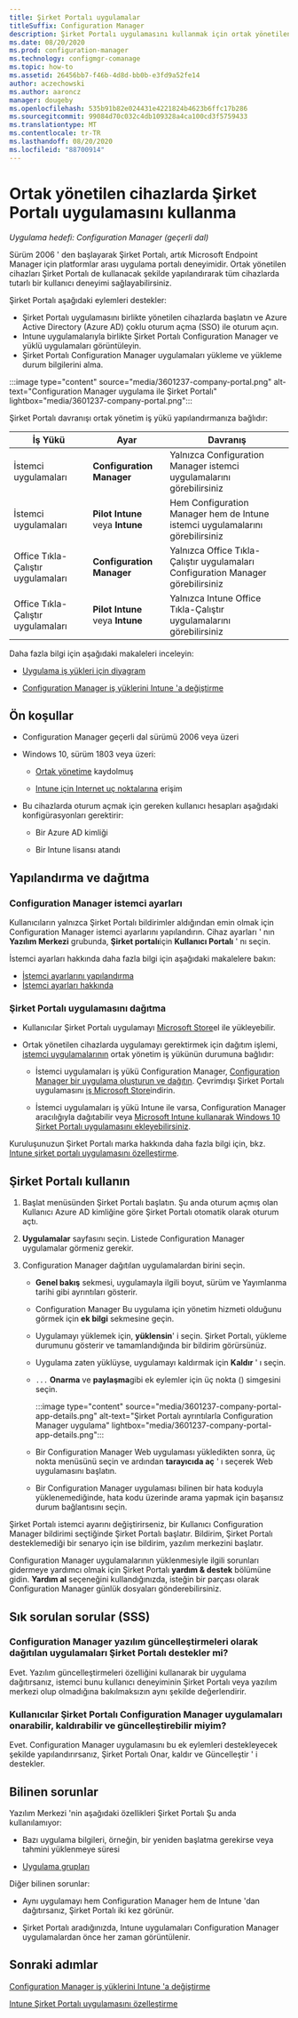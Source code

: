 ```yaml
---
title: Şirket Portalı uygulamalar
titleSuffix: Configuration Manager
description: Şirket Portalı uygulamasını kullanmak için ortak yönetilen cihazlar için tutarlı bir kullanıcı deneyimi sağlayın.
ms.date: 08/20/2020
ms.prod: configuration-manager
ms.technology: configmgr-comanage
ms.topic: how-to
ms.assetid: 26456bb7-f46b-4d8d-bb0b-e3fd9a52fe14
author: aczechowski
ms.author: aaroncz
manager: dougeby
ms.openlocfilehash: 535b91b82e024431e4221824b4623b6ffc17b286
ms.sourcegitcommit: 99084d70c032c4db109328a4ca100cd3f5759433
ms.translationtype: MT
ms.contentlocale: tr-TR
ms.lasthandoff: 08/20/2020
ms.locfileid: "88700914"
---
```

# <a name="use-the-company-portal-app-on-co-managed-devices"></a>Ortak yönetilen cihazlarda Şirket Portalı uygulamasını kullanma

*Uygulama hedefi: Configuration Manager (geçerli dal)*

<!--CMADO-3601237,INADO-4297660-->

Sürüm 2006 ' den başlayarak Şirket Portalı, artık Microsoft Endpoint Manager için platformlar arası uygulama portalı deneyimidir. Ortak yönetilen cihazları Şirket Portalı de kullanacak şekilde yapılandırarak tüm cihazlarda tutarlı bir kullanıcı deneyimi sağlayabilirsiniz.

Şirket Portalı aşağıdaki eylemleri destekler:

- Şirket Portalı uygulamasını birlikte yönetilen cihazlarda başlatın ve Azure Active Directory (Azure AD) çoklu oturum açma (SSO) ile oturum açın.
- Intune uygulamalarıyla birlikte Şirket Portalı Configuration Manager ve yüklü uygulamaları görüntüleyin.
- Şirket Portalı Configuration Manager uygulamaları yükleme ve yükleme durum bilgilerini alma.

:::image type="content" source="media/3601237-company-portal.png" alt-text="Configuration Manager uygulama ile Şirket Portalı" lightbox="media/3601237-company-portal.png":::

Şirket Portalı davranışı ortak yönetim iş yükü yapılandırmanıza bağlıdır:

| İş Yükü | Ayar | Davranış |
|----------|---------|----------|
| İstemci uygulamaları | **Configuration Manager** | Yalnızca Configuration Manager istemci uygulamalarını görebilirsiniz |
| İstemci uygulamaları | **Pilot Intune** veya **Intune** | Hem Configuration Manager hem de Intune istemci uygulamalarını görebilirsiniz |
| Office Tıkla-Çalıştır uygulamaları | **Configuration Manager** | Yalnızca Office Tıkla-Çalıştır uygulamaları Configuration Manager görebilirsiniz |
| Office Tıkla-Çalıştır uygulamaları | **Pilot Intune** veya **Intune** | Yalnızca Intune Office Tıkla-Çalıştır uygulamalarını görebilirsiniz |

Daha fazla bilgi için aşağıdaki makaleleri inceleyin:

- [Uygulama iş yükleri için diyagram](workloads.md#diagram-for-app-workloads)

- [Configuration Manager iş yüklerini Intune 'a değiştirme](how-to-switch-workloads.md)

## <a name="prerequisites"></a>Ön koşullar

- Configuration Manager geçerli dal sürümü 2006 veya üzeri

- Windows 10, sürüm 1803 veya üzeri:

  - [Ortak yönetime](how-to-enable.md) kaydolmuş

  - [Intune için Internet uç noktalarına](../../intune/fundamentals/intune-endpoints.md) erişim

- Bu cihazlarda oturum açmak için gereken kullanıcı hesapları aşağıdaki konfigürasyonları gerektirir:

  - Bir Azure AD kimliği

  - Bir Intune lisansı atandı

## <a name="configure-and-deploy"></a>Yapılandırma ve dağıtma

### <a name="configuration-manager-client-settings"></a>Configuration Manager istemci ayarları

Kullanıcıların yalnızca Şirket Portalı bildirimler aldığından emin olmak için Configuration Manager istemci ayarlarını yapılandırın. Cihaz ayarları ' nın **Yazılım Merkezi** grubunda, **Şirket portalı**için **Kullanıcı Portalı** ' nı seçin.

İstemci ayarları hakkında daha fazla bilgi için aşağıdaki makalelere bakın:

- [İstemci ayarlarını yapılandırma](../core/clients/deploy/configure-client-settings.md)
- [İstemci ayarları hakkında](../core/clients/deploy/about-client-settings.md#software-center)

### <a name="deploy-the-company-portal-app"></a>Şirket Portalı uygulamasını dağıtma

- Kullanıcılar Şirket Portalı uygulamayı [Microsoft Store](https://www.microsoft.com/p/company-portal/9wzdncrfj3pz?activetab=pivot:overviewtab)el ile yükleyebilir.

- Ortak yönetilen cihazlarda uygulamayı gerektirmek için dağıtım işlemi, [istemci uygulamalarının](workloads.md#client-apps) ortak yönetim iş yükünün durumuna bağlıdır:

  - İstemci uygulamaları iş yükü Configuration Manager, [Configuration Manager bir uygulama oluşturun ve dağıtın](../apps/get-started/create-and-deploy-an-application.md). Çevrimdışı Şirket Portalı uygulamasını [iş Microsoft Store](https://www.microsoft.com/business-store)indirin.

  - İstemci uygulamaları iş yükü Intune ile varsa, Configuration Manager aracılığıyla dağıtabilir veya [Microsoft Intune kullanarak Windows 10 Şirket Portalı uygulamasını ekleyebilirsiniz](../../intune/apps/store-apps-company-portal-app.md).

Kuruluşunuzun Şirket Portalı marka hakkında daha fazla bilgi için, bkz. [Intune şirket portalı uygulamasını özelleştirme](../../intune/apps/company-portal-app.md).

## <a name="use-the-company-portal"></a>Şirket Portalı kullanın

1. Başlat menüsünden Şirket Portalı başlatın. Şu anda oturum açmış olan Kullanıcı Azure AD kimliğine göre Şirket Portalı otomatik olarak oturum açtı.

1. **Uygulamalar** sayfasını seçin. Listede Configuration Manager uygulamalar görmeniz gerekir.

1. Configuration Manager dağıtılan uygulamalardan birini seçin.

    - **Genel bakış** sekmesi, uygulamayla ilgili boyut, sürüm ve Yayımlanma tarihi gibi ayrıntıları gösterir.

    - Configuration Manager Bu uygulama için yönetim hizmeti olduğunu görmek için **ek bilgi** sekmesine geçin.

    - Uygulamayı yüklemek için, **yüklensin**' i seçin. Şirket Portalı, yükleme durumunu gösterir ve tamamlandığında bir bildirim görürsünüz.

    - Uygulama zaten yüklüyse, uygulamayı kaldırmak için **Kaldır** ' ı seçin.

    - `...` **Onarma** ve **paylaşma**gibi ek eylemler için üç nokta () simgesini seçin.

        :::image type="content" source="media/3601237-company-portal-app-details.png" alt-text="Şirket Portalı ayrıntılarla Configuration Manager uygulama" lightbox="media/3601237-company-portal-app-details.png":::

    - Bir Configuration Manager Web uygulaması yükledikten sonra, üç nokta menüsünü seçin ve ardından **tarayıcıda aç** ' ı seçerek Web uygulamasını başlatın.

    - Bir Configuration Manager uygulaması bilinen bir hata koduyla yüklenemediğinde, hata kodu üzerinde arama yapmak için başarısız durum bağlantısını seçin.

Şirket Portalı istemci ayarını değiştirirseniz, bir Kullanıcı Configuration Manager bildirimi seçtiğinde Şirket Portalı başlatır. Bildirim, Şirket Portalı desteklemediği bir senaryo için ise bildirim, yazılım merkezini başlatır.

Configuration Manager uygulamalarının yüklenmesiyle ilgili sorunları gidermeye yardımcı olmak için Şirket Portalı **yardım & destek** bölümüne gidin. **Yardım al** seçeneğini kullandığınızda, isteğin bir parçası olarak Configuration Manager günlük dosyaları gönderebilirsiniz.

## <a name="frequently-asked-questions-faq"></a>Sık sorulan sorular (SSS)

### <a name="does-company-portal-support-applications-deployed-as-software-updates-from-configuration-manager"></a>Configuration Manager yazılım güncelleştirmeleri olarak dağıtılan uygulamaları Şirket Portalı destekler mi?

Evet. Yazılım güncelleştirmeleri özelliğini kullanarak bir uygulama dağıtırsanız, istemci bunu kullanıcı deneyiminin Şirket Portalı veya yazılım merkezi olup olmadığına bakılmaksızın aynı şekilde değerlendirir.

### <a name="can-users-repair-uninstall-and-update-configuration-manager-apps-in-company-portal"></a>Kullanıcılar Şirket Portalı Configuration Manager uygulamaları onarabilir, kaldırabilir ve güncelleştirebilir miyim?

Evet. Configuration Manager uygulamasını bu ek eylemleri destekleyecek şekilde yapılandırırsanız, Şirket Portalı Onar, kaldır ve Güncelleştir ' i destekler.

## <a name="known-issues"></a>Bilinen sorunlar

Yazılım Merkezi 'nin aşağıdaki özellikleri Şirket Portalı Şu anda kullanılamıyor:

- Bazı uygulama bilgileri, örneğin, bir yeniden başlatma gerekirse veya tahmini yüklenmeye süresi

- [Uygulama grupları](../apps/deploy-use/create-app-groups.md)

Diğer bilinen sorunlar:

- Aynı uygulamayı hem Configuration Manager hem de Intune 'dan dağıtırsanız, Şirket Portalı iki kez görünür.

- Şirket Portalı aradığınızda, Intune uygulamaları Configuration Manager uygulamalardan önce her zaman görüntülenir.

## <a name="next-steps"></a>Sonraki adımlar

[Configuration Manager iş yüklerini Intune 'a değiştirme](how-to-switch-workloads.md)

[Intune Şirket Portalı uygulamasını özelleştirme](../../intune/apps/company-portal-app.md)

